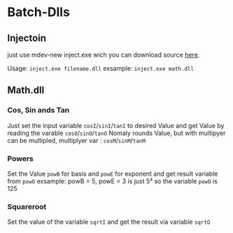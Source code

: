 # Batch-Dlls

## Injectoin
just use mdev-new inject.exe wich you can download source [here](https://github.com/mdev-new/batch_native/blob/master/src/hook.c).

Usage: `inject.exe filename.dll`
exsample: `inject.exe math.dll`

## Math.dll

### Cos, Sin ands Tan
Just set the input variable `cosI`/`sinI`/`tanI` to desired Value and get Value by reading the varable `cosO`/`sinO`/`tanO`
Nomaly rounds Value, but with multipyer can be multipled, multiplyer var : `cosM`/`sinM`/`tanM`

### Powers
Set the Value `powB` for basis and `powE` for exponent and get result variable from `powO`
exsample: powB = 5, powE = 3 is just 5³ so the variable `powO` is 125

### Squareroot
Set the value of the variable `sqrtI` and get the result via variable `sqrtO`
